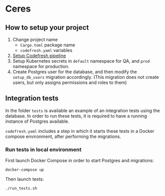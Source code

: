 
# Ceres

## How to setup your project

1. Change project name
    - `Cargo.toml` package name
    - `codefresh.yaml` variables
2. [Setup Codefresh pipeline](https://instapartners.atlassian.net/wiki/spaces/PP/pages/1350402769/New+Codefresh+Pipeline)
3. Setup Kubernetes secrets in `default` namespace for QA, and `prod` namespace for production.
4. Create Postgres user for the database, and then modify the `setup_db_users` migration accordingly. (This migration does not create users, but only assigns permissions and roles to them)

## Integration tests

In the folder `tests` is available an example of an integration tests using the database. In order to run these tests, it is required to have a running instance of Postgres available.

`codefresh.yaml` includes a step in which it starts these tests in a Docker compose environment, after performing the migrations.


### Run tests in local environment

First launch Docker Compose in order to start Postgres and migrations:
```
docker-compose up
```

Then launch tests:
```
./run_tests.sh
```
